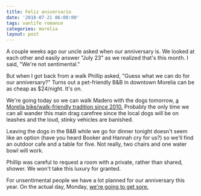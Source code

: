 ```yaml
---
title: Feliz aniversario
date: '2018-07-21 06:00:00'
tags: vanlife romance
categories: morelia
layout: post
---
```


A couple weeks ago our uncle asked when our anniversary is. We looked at each other and easily answer "July 23" as we realized that's this month. I said, "We're not sentimental."

But when I got back from a walk Phillip asked, "Guess what we can do for our anniversary?" Turns out a pet-friendly B&B in downtown Morelia can be as cheap as $24/night. It's on.

We're going today so we can walk Madero with the dogs tomorrow, [a Morelia bike/walk-friendly tradition since 2010.](http://experienciamorelia.mx/en/bicycle-friendly-sunday/) Probably the only time we can all wander this main drag carefree since the local dogs will be on leashes and the loud, stinky vehicles are banished.

Leaving the dogs in the B&B while we go for dinner tonight doesn't seem like an option (have you heard Booker and Hannah cry for us?) so we'll find an outdoor cafe and a table for five. Not really, two chairs and one water bowl will work.

Phillip was careful to request a room with a private, rather than shared, shower. We won't take this luxury for granted.

For unsentimental people we have a lot planned for our anniversary this year. On the actual day, Monday, [we're going to get sore.](http://reverdecer.annalisagross.com/2018-07-22-sun-salutations/)